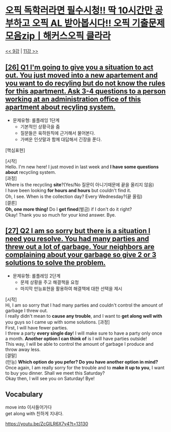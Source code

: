 # [오픽 독학러라면 필수시청!! 딱 10시간만 공부하고 오픽 AL 받아봅시다!! 오픽 기출문제 모음zipㅣ해커스오픽 클라라](https://www.youtube.com/watch?v=ZcGILR6X7y4)

[<< 9강](https://github.com/nacl1119/nacl1119.github.io/blob/main/1.%20Personal/6.%20OPIc/01.%20Hackers_10H/Lecture09.md) | [11강 >>](https://github.com/nacl1119/nacl1119.github.io/blob/main/1.%20Personal/6.%20OPIc/01.%20Hackers_10H/Lecture11.md)

## [**[26] Q1 I'm going to give you a situation to act out. You just moved into a new apartement and you want to do recyling but do not know the rules for this apartment. Ask 3-4 questions to a person working at an administration office of this apartment about recyling system.**](https://youtu.be/ZcGILR6X7y4?t=12235)

* 문제유형: 롤플레잉 1단계
  * 기본적인 상황극을 줌
  * 질문들은 육하원칙에 근거해서 물어본다.
  * 가벼운 인삿말과 함께 대답해서 긴장을 푼다.

[핵심표현]  

[시작]  
Hello. I'm new here! I just moved in last week and **I have some questions about** recycling system.  
[과정]  
Where is the recycling **site**?(Yes/No 질문이 아니기때문에 끝을 올리지 않음)  
I have been looking **for hours and hours** but couldn't find it.  
Oh, I see. When is the collection day? Every Wednesday?(끝 올림)  
[결론]  
**Oh, one more thing!** Do I **get fined**(벌금) if I don't do it right?  
Okay! Thank you so much for your kind answer. Bye.  


## [**[27] Q2 I am so sorry but there is a situation I need you resolve. You had many parties and threw out a lot of garbage. Your neighbors are complaining about your garbage so give 2 or 3 solutions to solve the problem.**](https://youtu.be/ZcGILR6X7y4?t=12624)

* 문제유형: 롤플레잉 2단계
  * 문제 상황을 주고 해결책을 요청
  * 마지막 만능표현을 활용하여 해결책에 대한 선택을 제시
  
[시작]  
Hi, I am so sorry that I had many parties and couldn't control the amount of garbage I threw out.  
I really didn't mean to **cause any trouble**, and I want to **get along well with** you guys so I came up with some solutions.
[과정]  
First, I will have fewer parties.  
I threw a party **every single day**! I will make sure to have a party only once a month. **Another option I can think of** is I will have parties outside!  
This way, I will be able to control the amount of garbage I produce and throw away less.  
[결말]  
(만능) **Which option do you pefer? Do you have another option in mind?**  
Once again, I am really sorry for the trouble and to **make it up to you**, I want to buy you dinner. Shall we meet this Saturday?  
Okay then, I will see you on Saturday! Bye!


## Vocabulary
move into 이사들어가다  
get along with 친하게 지내다.  



https://youtu.be/ZcGILR6X7y4?t=13130